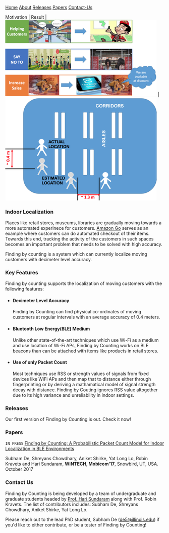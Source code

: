  [Home](#indoor-localization)  [About](#key-features)  [Releases](#releases)  [Papers](#papers)  [Contact-Us](#contact-us)


Motivation | Result 
  |  
<img src="motivation.png" width="480">  | <img src="result.png" width="480"> 

### Indoor Localization

Places like retail stores, museums, libraries are gradually moving towards a more automated experinece for customers. [Amazon Go](https://www.youtube.com/watch?v=NrmMk1Myrxc) serves as an example where customers can do automated checkout of their items. Towards this end, tracking the activity of the customers in such spaces becomes an important problem that needs to be solved with high accuracy.

Finding by counting is a system which can currently localize moving customers with decimeter level accuracy. 

### Key Features

Finding by counting supports the localization of moving customers with the following features:

*  #### Decimeter Level Accuracy 
      Finding by Counting can find physical co-ordinates of moving customers at regular intervals with an average accuracy of       0.4 meters.
*  #### Bluetooth Low Energy(BLE) Medium 
      Unlike other state-of-the-art techniques which use Wi-Fi as a medium and use location of Wi-Fi APs, Finding by Counting       works on BLE beacons than can be attached with items like products in retail stores.
*  #### Use of only Packet Count 
      Most techniques use RSS or strength values of signals from fixed devices like WiFi APs and then map that to 
      distance either through fingerprinting or by deriving a mathamatical model of signal strength decay with distance.
      Finding by Couting ignores RSS value altogether due to its high variance and unreliability in indoor settings.
       
### Releases
                  
Our first version of Finding by Counting is out. Check it now!

### Papers

`IN PRESS` [Finding by Counting: A Probabilistic Packet Count Model for Indoor Localization in BLE Environments](http://arxiv.org/abs/1708.08144)
  
Subham De, Shreyans Chowdhary, Aniket Shirke, Yat Long Lo, Robin Kravets and Hari Sundaram, **WiNTECH, Mobicom'17**, Snowbird, UT, USA. October 2017
  
### Contact Us

Finding by Counting is being developed by a team of undergraduate and graduate students headed by [Prof. Hari Sundaram](http://sundaram.cs.illinois.edu/) along with  Prof. Robin Kravets. The list of contributors includes: Subham De, Shreyans Chowdhary, Aniket Shirke, Yat Long Lo. 

Please reach out to the lead PhD student, Subham De (de5@illinois.edu) if you'd like to either contribute, or be a tester of Finding by Counting!
